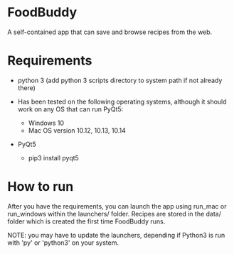 # FoodBuddy
A self-contained app that can save and browse recipes from the web.


# Requirements
- python 3 (add python 3 scripts directory to system path if not already there)

- Has been tested on the following operating systems, although it should work 
on any OS that can run PyQt5:
  - Windows 10
  - Mac OS version 10.12, 10.13, 10.14 
  
- PyQt5
  - pip3 install pyqt5

  
# How to run
After you have the requirements, you can launch the app using run_mac or run_windows
within the launchers/ folder.  Recipes are stored in the data/ folder which is created
the first time FoodBuddy runs.

NOTE: you may have to update the launchers, depending if Python3 is run with 'py' or 'python3' on your system.
